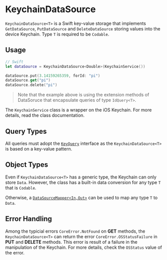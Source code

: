 # KeychainDataSource

`KeychainDataSource<T>` is a Swift key-value storage that implements `GetDataSource`, `PutDataSource` and `DeleteDataSource` storing values into the device Keychain. Type `T` is required to be `Codable`.

## Usage

```swift
// Swift
let dataSource = KeychainDataSource<Double>(KeychainService())

dataSource.put(3.14159265359, forId: "pi")
dataSource.get("pi")
dataSource.delete("pi")
```

>Note that the example above is using the extension methods of DataSoruce that encapsulate queries of type `IdQuery<T>`.

The `KeychainService` class is a wrapper on the iOS Keychain. For more details, read the class documentation.

## Query Types

All queries must adopt the [`KeyQuery`](query.md) interface as the `KeychainDataSource<T>` is based on a key-value pattern.

## Object Types

Even if `KeychainDataSource<T>` has a generic type, the Keychain can only store `Data`. However, the class has a built-in data conversion for any type `T` that is `Codable`.

Otherwise, a [`DataSourceMapper<In,Out>`](DataSourceMapper.md) can be used to map any type `T` to `Data`.

## Error Handling

Among the typicial errors `CoreError.NotFound` on **GET** methods, the `KeychainDataSource<T>` can return the error `CoreError.OSStatusFailure` in **PUT** and **DELETE** methods. This error is result of a failure in the manipulation of the Keychain. For more details, check the `OSStatus` value of the error.